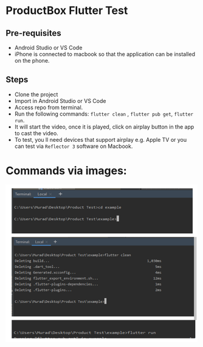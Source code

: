 ProductBox Flutter Test
=======================

Pre-requisites
--------------
 - Android Studio or VS Code
 - iPhone is connected to macbook so that the application can be installed on the phone.

Steps
-----
 - Clone the project
 - Import in Android Studio or VS Code
 - Access repo from terminal.
 - Run the following commands: `flutter clean` , `flutter pub get`, `flutter run`.
 - It will start the video, once it is played, click on airplay button in the app to cast the video.
 - To test, you ll need devices that support airplay e.g. Apple TV or you can test via `Reflector 3` software on Macbook.

# Commands via images:
 
 
 ![](/command.PNG)
 
 
